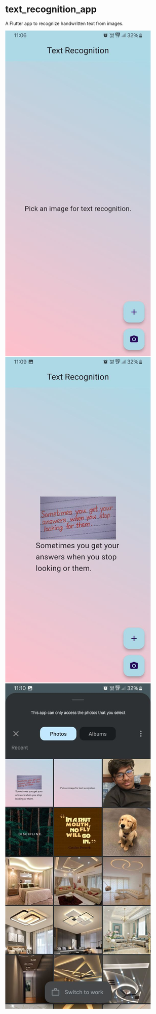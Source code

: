 # text_recognition_app

A Flutter app to recognize handwritten text from images.

![image](assets/photo_2024-03-31_23-11-29.jpg)
![image](assets/photo_2024-03-31_23-11-30%20(2).jpg)
![image](assets/photo_2024-03-31_23-11-30.jpg)